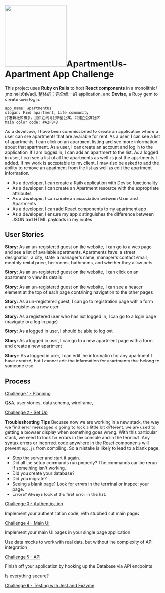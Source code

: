 # <img src="https://github.com/yanxu2021/ApartmentUs/blob/main/img/%23A2F84B.JPG" width="200" />ApartmentUs-Apartment App Challenge

This project uses **Ruby on Rails** to host **React components** in a monolithic/ˌmɑːnəˈlɪθɪk/adj. 整体的；完全统一的 application, and **Devise**, a Ruby gem to create user login.
```
app_name: ApartmentUs
slogan: Find apartment, Life community
打造新社区概念，提供在线寻找新型公寓，并建立公寓社区
Main color code: #A2F84B
```
As a developer, I have been commissioned to create an application where a user can see apartments that are available for rent. As a user, I can see a list of apartments. I can click on an apartment listing and see more information about that apartment. As a user, I can create an account and log in to the application. If I am logged in, I can add an apartment to the list. As a logged in user, I can see a list of all the apartments as well as just the apartments I added. If my work is acceptable to my client, I may also be asked to add the ability to remove an apartment from the list as well as edit the apartment information.
- As a developer, I can create a Rails application with Devise functionality
- As a developer, I can create an Apartment resource with the appropriate attributes
- As a developer, I can create an association between User and Apartments
- As a developer, I can add React components to my apartment app
- As a developer, I ensure my app distinguishes the difference between JSON and HTML payloads in my routes

## User Stories
**Story:** As an un-registered guest on the website, I can go to a web page and see a list of available apartments. Apartments have: a street designation, a city, state, a manager's name, manager's contact email, monthly rental price, bedrooms, bathrooms, and whether they allow pets

**Story:** As an un-registered guest on the website, I can click on an apartment to view its details

**Story:** As an un-registered guest on the website, I can see a header element at the top of each page containing navigation to the other pages

**Story:** As a un-registered guest, I can go to registration page with a form and register as a new user

**Story:** As a registered user who has not logged in, I can go to a login page (navigate to a log in page)

**Story:** As a logged in user, I should be able to log out

**Story:** As a logged in user, I can go to a new apartment page with a form and create a new apartment

**Story:**: As a logged in user, I can edit the information for any apartment I have created, but I cannot edit the information for apartments that belong to someone else

## Process

[ Challenge 1 - Planning ](https://github.com/yanxu2021/ApartmentUs/blob/main/Challenge%201%20-%20Planning.md)

Q&A, user stories, data schema, wireframe, 

[ Challenge 2 - Set Up ](https://github.com/yanxu2021/ApartmentUs/blob/main/Challenge%202%20-%20Set%20Up.md)

**Troubleshooting Tips** Becuase now we are working in a new stack, the way we find error messages is going to look a little bit different. we are used to getting a browser display when something goes wrong. With this particular stack, we need to look for errors in the console and in the terminal. Any syntax errors or incorrect code anywhere in the React components will prevent `App.js` from compiling. So a mistake is likely to lead to a blank page.
- Stop the server and start it again.
- Did all the setup commands run properly? The commands can be rerun if something isn't working.
- Did you create your database?
- Did you migrate?
- Seeing a blank page? Look for errors in the terminal or inspect your page.
- Errors? Always look at the first error in the list.

[ Challenge 3 - Authentication ](https://github.com/yanxu2021/ApartmentUs/blob/main/Challenge%203%20-%20Authentication.md)

Implement your authentication code, with stubbed out main pages

[ Challenge 4 - Main UI ](https://github.com/yanxu2021/ApartmentUs/blob/main/Challenge%204%20-%20Main%20UI.md)

Implement your main UI pages in your single page application

Use data mocks to work with real data, but without the complexity of API integration

[ Challenge 5 - API ](https://github.com/yanxu2021/ApartmentUs/blob/main/Challenge%205%20-%20API.md)

Finish off your application by hooking up the Database via API endpoints

Is everything secure?

[ Challenge 6 - Testing with Jest and Enzyme ](https://github.com/yanxu2021/ApartmentUs/blob/main/Challenge%206%20-%20Testing.md)
